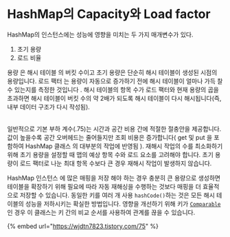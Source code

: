 # HashMap의 Capacity와 Load factor

HashMap의 인스턴스에는 성능에 영향을 미치는 두 가지 매개변수가 있다.

1. 초기 용량
2. 로드 비율

용량 은 해시 테이블 의 버킷 수이고 초기 용량은 단순히 해시 테이블이 생성된 시점의 용량입니다. 로드 팩터 는 용량이 자동으로 증가하기 전에 해시 테이블이 얼마나 가득 찰 수 있는지를 측정한 것입니다 . 해시 테이블의 항목 수가 로드 팩터와 현재 용량의 곱을 초과하면 해시 테이블이 버킷 수의 약 2배가 되도록 해시 테이블이 다시 해시됩니다(즉, 내부 데이터 구조가 다시 작성됨).

\
일반적으로 기본 부하 계수(.75)는 시간과 공간 비용 간에 적절한 절충안을 제공합니다. 값이 높을수록 공간 오버헤드는 줄어들지만 조회 비용은 증가합니다( get 및 put 을 포함하여 HashMap 클래스 의 대부분의 작업에 반영됨 ). 재해시 작업의 수를 최소화하기 위해 초기 용량을 설정할 때 맵의 예상 항목 수와 로드 요소를 고려해야 합니다. 초기 용량이 로드 팩터로 나눈 최대 항목 수보다 큰 경우 재해시 작업이 발생하지 않습니다.



HashMap 인스턴스 에 많은 매핑을 저장 해야 하는 경우 충분히 큰 용량으로 생성하면 테이블을 확장하기 위해 필요에 따라 자동 재해싱을 수행하는 것보다 매핑을 더 효율적으로 저장할 수 있습니다. 동일한 키를 여러 개 사용 `hashCode()`하는 것은 모든 해시 테이블의 성능을 저하시키는 확실한 방법입니다. 영향을 개선하기 위해 키가 [`Comparable`](https://docs.oracle.com/javase/8/docs/api/java/lang/Comparable.html)인 경우 이 클래스는 키 간의 비교 순서를 사용하여 관계를 끊을 수 있습니다.



{% embed url="https://wjdtn7823.tistory.com/75" %}
